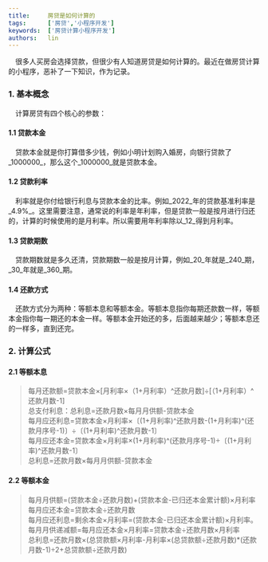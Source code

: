 ```yaml
---
title:     房贷是如何计算的
tags:      ['房贷','小程序开发']
keywords:  ['房贷计算小程序开发']
authors:   lin
---
```


 很多人买房会选择贷款，但很少有人知道房贷是如何计算的。最近在做房贷计算的小程序，恶补了一下知识，作为记录。

### 1. 基本概念

 计算房贷有四个核心的参数：

#### 1.1 贷款本金

 贷款本金就是你打算借多少钱，例如小明计划购入婚房，向银行贷款了_1000000_，那么这个_1000000_就是贷款本金。

#### 1.2 贷款利率

 利率就是你付给银行利息与贷款本金的比率。例如_2022_年的贷款基准利率是_4.9%_。这里需要注意，通常说的利率是年利率，但是贷款一般是按月进行归还的，计算的时候使用的是月利率。所以需要用年利率除以_12_得到月利率。

#### 1.3 贷款期数

 贷款期数就是多久还清，贷款期数一般是按月计算，例如_20_年就是_240_期，_30_年就是_360_期。

#### 1.4 还款方式

 还款方式分为两种：等额本息和等额本金。等额本息指你每期还款数一样，等额本金指你每一期还的本金一样。等额本金开始还的多，后面越来越少；等额本息还的一样多，直到还完。

### 2. 计算公式

#### 2.1 等额本息

> 每月还款额=贷款本金×[月利率×（1+月利率）^还款月数]÷[（1+月利率）^还款月数-1]<br />
> 总支付利息：总利息=还款月数×每月月供额-贷款本金 <br />
> 每月应还利息=贷款本金×月利率×〔(1+月利率)^还款月数-(1+月利率)^(还款月序号-1)〕÷〔(1+月利率)^还款月数-1〕 <br />
> 每月应还本金=贷款本金×月利率×(1+月利率)^(还款月序号-1)÷〔(1+月利率)^还款月数-1〕<br />
> 总利息=还款月数×每月月供额-贷款本金

#### 2.2 等额本金

> 每月月供额=(贷款本金÷还款月数)+(贷款本金-已归还本金累计额)×月利率 <br />
> 每月应还本金=贷款本金÷还款月数 <br />
> 每月应还利息=剩余本金×月利率=(贷款本金-已归还本金累计额)×月利率。 <br />
> 每月月供递减额=每月应还本金×月利率=贷款本金÷还款月数×月利率 <br />
> 总利息=还款月数×(总贷款额×月利率-月利率×(总贷款额÷还款月数)\*(还款月数-1)÷2+总贷款额÷还款月数)
